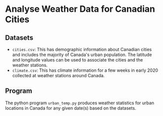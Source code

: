 # Analyse Weather Data for Canadian Cities

## Datasets

- `cities.csv`: This has demographic information about Canadian cities and includes the majority of Canada's urban population.  The latitude and longitude values can be used to associate the cities and the weather stations.
- `climate.csv`: This has climate information for a few weeks in early 2020 collected at weather stations around Canada.

## Program

The python program `urban_temp.py` produces weather statistics for urban locations in Canada for any given date(s) based on the datasets.

